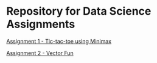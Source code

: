 # Repository for Data Science Assignments

[Assignment 1 - Tic-tac-toe using Minimax](https://github.com/PBASOFT/Data-Science/tree/main/Minimax)

[Assignment 2 - Vector Fun](https://github.com/PBASOFT/Data-Science/tree/main/Vector-fun)
